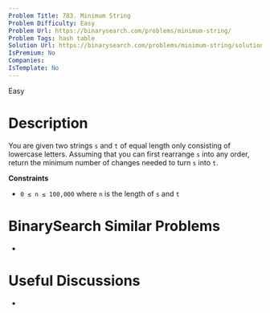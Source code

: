 ```yaml
---
Problem Title: 783. Minimum String
Problem Difficulty: Easy
Problem Url: https://binarysearch.com/problems/minimum-string/
Problem Tags: hash table
Solution Url: https://binarysearch.com/problems/minimum-string/solutions/
IsPremium: No
Companies: 
IsTemplate: No
---
```


<span style="color: ;">Easy</span>

# Description

You are given two strings `s` and `t` of equal length only consisting of lowercase letters. Assuming that you can first rearrange `s` into any order, return the minimum number of changes needed to turn `s` into `t`.

**Constraints**
- `0 ≤ n ≤ 100,000` where `n` is the length of `s` and `t`

# BinarySearch Similar Problems

- []()

# Useful Discussions

- []()
